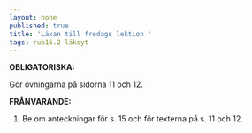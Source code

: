 ```yaml
---
layout: none
published: true
title: 'Läxan till fredags lektion '
tags: rub16.2 läksyt
---
```

**OBLIGATORISKA:**

Gör övningarna på sidorna 11 och 12.

**FRÅNVARANDE:**

1. Be om anteckningar för s. 15 och för texterna på s. 11 och 12.